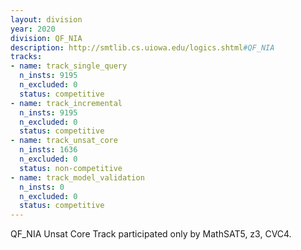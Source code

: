 ```yaml
---
layout: division
year: 2020
division: QF_NIA
description: http://smtlib.cs.uiowa.edu/logics.shtml#QF_NIA
tracks:
- name: track_single_query
  n_insts: 9195
  n_excluded: 0
  status: competitive
- name: track_incremental
  n_insts: 9195
  n_excluded: 0
  status: competitive
- name: track_unsat_core
  n_insts: 1636
  n_excluded: 0
  status: non-competitive
- name: track_model_validation
  n_insts: 0
  n_excluded: 0
  status: competitive
---
```

QF_NIA Unsat Core Track participated only by MathSAT5, z3, CVC4.
